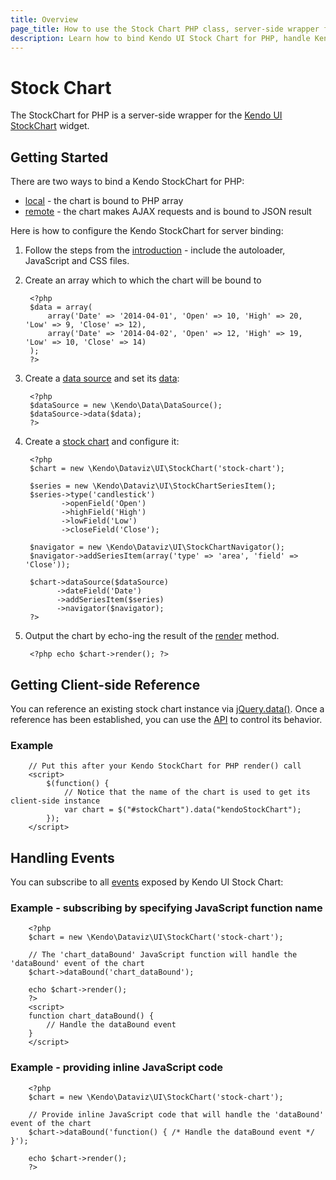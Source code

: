 ```yaml
---
title: Overview
page_title: How to use the Stock Chart PHP class, server-side wrapper for Kendo UI Stock Chart widget
description: Learn how to bind Kendo UI Stock Chart for PHP, handle Kendo UI Stock Chart Events, access an existing chart.
---
```


# Stock Chart

The StockChart for PHP is a server-side wrapper for the [Kendo UI StockChart](/api/dataviz/stock-chart) widget.

## Getting Started

There are two ways to bind a Kendo StockChart for PHP:

* [local](/getting-started/using-kendo-with/php/widgets/chart/local-binding) - the chart is bound to PHP array
* [remote](/getting-started/using-kendo-with/php/widgets/chart/remote-binding) - the chart makes AJAX requests and is bound to JSON result

Here is how to configure the Kendo StockChart for server binding:

1. Follow the steps from the [introduction](/getting-started/using-kendo-with/php/introduction) - include the autoloader, JavaScript and CSS files.

1. Create an array which to which the chart will be bound to

        <?php
        $data = array(
            array('Date' => '2014-04-01', 'Open' => 10, 'High' => 20, 'Low' => 9, 'Close' => 12),
            array('Date' => '2014-04-02', 'Open' => 12, 'High' => 19, 'Low' => 10, 'Close' => 14)
        );
        ?>

1. Create a [data source](/api/wrappers/php/Kendo/Data/DataSource) and set its [data](/api/wrappers/php/Kendo/Data/DataSource#data):

        <?php
        $dataSource = new \Kendo\Data\DataSource();
        $dataSource->data($data);
        ?>

1. Create a [stock chart](/api/wrappers/php/Kendo/Dataviz/UI/StockChart) and configure it:

        <?php
        $chart = new \Kendo\Dataviz\UI\StockChart('stock-chart');

        $series = new \Kendo\Dataviz\UI\StockChartSeriesItem();
        $series->type('candlestick')
               ->openField('Open')
               ->highField('High')
               ->lowField('Low')
               ->closeField('Close');

        $navigator = new \Kendo\Dataviz\UI\StockChartNavigator();
        $navigator->addSeriesItem(array('type' => 'area', 'field' => 'Close'));

        $chart->dataSource($dataSource)
              ->dateField('Date')
              ->addSeriesItem($series)
              ->navigator($navigator);
        ?>

1. Output the chart by echo-ing the result of the [render](/api/wrappers/php/Kendo/UI/Widget#render) method.

        <?php echo $chart->render(); ?>

## Getting Client-side Reference

You can reference an existing stock chart instance via [jQuery.data()](http://api.jquery.com/jQuery.data/).
Once a reference has been established, you can use the [API](/api/dataviz/stock-chart#methods) to control its behavior.

### Example

        // Put this after your Kendo StockChart for PHP render() call
        <script>
            $(function() {
                // Notice that the name of the chart is used to get its client-side instance
                var chart = $("#stockChart").data("kendoStockChart");
            });
        </script>

## Handling Events

You can subscribe to all [events](/api/dataviz/stock-chart#events) exposed by Kendo UI Stock Chart:

### Example - subscribing by specifying JavaScript function name

        <?php
        $chart = new \Kendo\Dataviz\UI\StockChart('stock-chart');

        // The 'chart_dataBound' JavaScript function will handle the 'dataBound' event of the chart
        $chart->dataBound('chart_dataBound');

        echo $chart->render();
        ?>
        <script>
        function chart_dataBound() {
            // Handle the dataBound event
        }
        </script>

### Example - providing inline JavaScript code

        <?php
        $chart = new \Kendo\Dataviz\UI\StockChart('stock-chart');

        // Provide inline JavaScript code that will handle the 'dataBound' event of the chart
        $chart->dataBound('function() { /* Handle the dataBound event */ }');

        echo $chart->render();
        ?>

